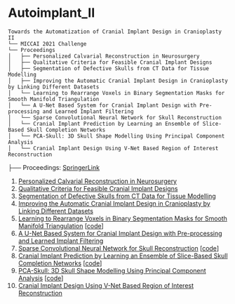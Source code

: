 # Autoimplant_II



```
Towards the Automatization of Cranial Implant Design in Cranioplasty II 
└── MICCAI 2021 Challenge
└── Proceedings  
│   ├── Personalized Calvarial Reconstruction in Neurosurgery
│   ├── Qualitative Criteria for Feasible Cranial Implant Designs
│   ├── Segmentation of Defective Skulls from CT Data for Tissue Modelling
│   ├── Improving the Automatic Cranial Implant Design in Cranioplasty by Linking Different Datasets
│   └── Learning to Rearrange Voxels in Binary Segmentation Masks for Smooth Manifold Triangulation
│   └── A U-Net Based System for Cranial Implant Design with Pre-processing and Learned Implant Filtering
│   └── Sparse Convolutional Neural Network for Skull Reconstruction
│   └── Cranial Implant Prediction by Learning an Ensemble of Slice-Based Skull Completion Networks
│   └── PCA-Skull: 3D Skull Shape Modelling Using Principal Component Analysis
│   └── Cranial Implant Design Using V-Net Based Region of Interest Reconstruction
```

├── Proceedings: [SpringerLink](https://link.springer.com/book/10.1007/978-3-030-92652-6)     
1. [Personalized Calvarial Reconstruction in Neurosurgery](https://link.springer.com/chapter/10.1007/978-3-030-92652-6_1)
2. [Qualitative Criteria for Feasible Cranial Implant Designs](https://link.springer.com/chapter/10.1007/978-3-030-92652-6_2)
3. [Segmentation of Defective Skulls from CT Data for Tissue Modelling](https://link.springer.com/chapter/10.1007/978-3-030-92652-6_3)
4. [Improving the Automatic Cranial Implant Design in Cranioplasty by Linking Different Datasets](https://link.springer.com/chapter/10.1007/978-3-030-92652-6_4)
5. [Learning to Rearrange Voxels in Binary Segmentation Masks for Smooth Manifold Triangulation](https://link.springer.com/chapter/10.1007/978-3-030-92652-6_5) [[code](https://github.com/Jianningli/voxel_rearrangement)]
6. [A U-Net Based System for Cranial Implant Design with Pre-processing and Learned Implant Filtering](https://link.springer.com/chapter/10.1007/978-3-030-92652-6_6)
7. [Sparse Convolutional Neural Network for Skull Reconstruction](https://link.springer.com/chapter/10.1007/978-3-030-92652-6_7) [[code](https://github.com/akroviakov/SparseSkullCompletion)]
8. [Cranial Implant Prediction by Learning an Ensemble of Slice-Based Skull Completion Networks](https://link.springer.com/chapter/10.1007/978-3-030-92652-6_8) [[code](https://github.com/YouJianFengXue/Cranial-implant-prediction-by-learning-an-ensemble-of-slice-based-skull-completion-networks)]
9. [PCA-Skull: 3D Skull Shape Modelling Using Principal Component Analysis](https://link.springer.com/chapter/10.1007/978-3-030-92652-6_9) [[code](https://github.com/1eiyu/ShapePrior)]
10. [Cranial Implant Design Using V-Net Based Region of Interest Reconstruction](https://link.springer.com/chapter/10.1007/978-3-030-92652-6_10)
